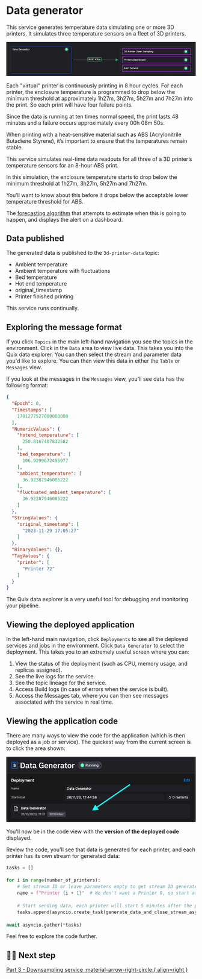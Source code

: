 # Data generator

This service generates temperature data simulating one or more 3D printers. It simulates three temperature sensors on a fleet of 3D printers.

![data generator pipeline segment](./images/data-generator-pipeline-segment.png)

Each "virtual" printer is continuously printing in 8 hour cycles. For each printer, the enclosure temperature is programmed to drop below the minimum threshold at approximately 1h27m, 3h27m, 5h27m and 7h27m into the print. So each print will have four failure points.

Since the data is running at ten times normal speed, the print lasts 48 minutes and a failure occurs approximately every 00h 08m 50s.

When printing with a heat-sensitive material such as ABS (Acrylonitrile Butadiene Styrene), it’s important to ensure that the temperatures remain stable.

This service simulates real-time data readouts for all three of a 3D printer’s temperature sensors for an 8-hour ABS print.

In this simulation, the enclosure temperature starts to drop below the minimum threshold at 1h27m, 3h27m, 5h27m and 7h27m.

You’ll want to know about this before it drops below the acceptable lower temperature threshold for ABS.

The [forecasting algorithm](./forecast-service.md) that attempts to estimate when this is going to happen, and displays the alert on a dashboard.

## Data published

The generated data is published to the `3d-printer-data` topic:

* Ambient temperature
* Ambient temperature with fluctuations
* Bed temperature
* Hot end temperature
* original_timestamp
* Printer finished printing

This service runs continually.

## Exploring the message format

If you click `Topics` in the main left-hand navigation you see the topics in the environment. Click in the `Data` area to view live data. This takes you into the Quix data explorer. You can then select the stream and parameter data you'd like to explore. You can then view this data in either the `Table` or `Messages` view.

If you look at the messages in the `Messages` view, you'll see data has the following format:

``` json
{
  "Epoch": 0,
  "Timestamps": [
    1701277527000000000
  ],
  "NumericValues": {
    "hotend_temperature": [
      250.8167407832582
    ],
    "bed_temperature": [
      106.9299672495977
    ],
    "ambient_temperature": [
      36.92387946005222
    ],
    "fluctuated_ambient_temperature": [
      36.92387946005222
    ]
  },
  "StringValues": {
    "original_timestamp": [
      "2023-11-29 17:05:27"
    ]
  },
  "BinaryValues": {},
  "TagValues": {
    "printer": [
      "Printer 72"
    ]
  }
}
```

The Quix data explorer is a very useful tool for debugging and monitoring your pipeline.

## Viewing the deployed application

In the left-hand main navigation, click `Deployments` to see all the deployed services and jobs in the environment. Click `Data Generator` to select the deployment. This takes you to an extremely useful screen where you can:

1. View the status of the deployment (such as CPU, memory usage, and replicas assigned).
2. See the live logs for the service.
3. See the topic lineage for the service.
4. Access Build logs (in case of errors when the service is built).
5. Access the Messages tab, where you can then see messages associated with the service in real time.

## Viewing the application code

There are many ways to view the code for the application (which is then deployed as a job or service). The quickest way from the current screen is to click the area shown:

![Go to code view](./images/data-generator-deployment-code-view.png)

You'll now be in the code view with the **version of the deployed code** displayed.

Review the code, you'll see that data is generated for each printer, and each printer has its own stream for generated data:

``` python
tasks = []

for i in range(number_of_printers):
    # Set stream ID or leave parameters empty to get stream ID generated.
    name = f"Printer {i + 1}"  # We don't want a Printer 0, so start at 1

    # Start sending data, each printer will start 5 minutes after the previous one
    tasks.append(asyncio.create_task(generate_data_and_close_stream_async(topic_producer, name, i * 300)))

await asyncio.gather(*tasks)
```

Feel free to explore the code further.

## 🏃‍♀️ Next step

[Part 3 - Downsampling service :material-arrow-right-circle:{ align=right }](./downsampling.md)
